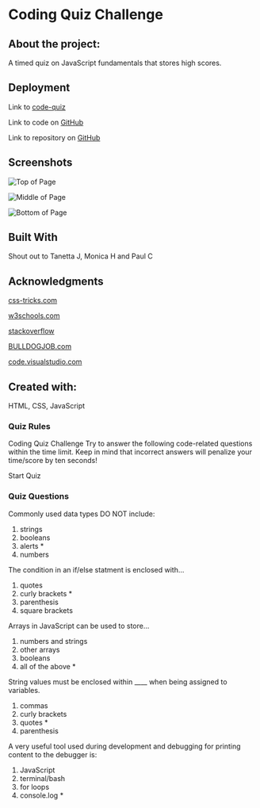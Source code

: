 # Coding Quiz Challenge

## About the project:
A timed quiz on JavaScript fundamentals that stores high scores.

## Deployment

Link to [code-quiz](https://)

Link to code on [GitHub](https://)

Link to repository on [GitHub](https://github.com/Rachel-Reidenga/code-quiz)

## Screenshots

![Top of Page](./screenshots/)

![Middle of Page](./screenshots/)

![Bottom of Page](./screenshots/)

## Built With

Shout out to Tanetta J, Monica H and Paul C

## Acknowledgments

[css-tricks.com](https://css-tricks.com/)

[w3schools.com](https://www.w3schools.com/)

[stackoverflow](https://stackoverflow.com/)

[BULLDOGJOB.com](https://bulldogjob.com/news/449-how-to-write-a-good-readme-for-your-github-project)

[code.visualstudio.com](https://code.visualstudio.com/docs/languages/markdown)

## Created with:
HTML, CSS, JavaScript


### Quiz Rules
Coding Quiz Challenge
Try to answer the following code-related questions within the time limit.
Keep in mind that incorrect answers will penalize your time/score by ten seconds!

Start Quiz

### Quiz Questions
Commonly used data types DO NOT include:
1. strings
2. booleans
3. alerts *
4. numbers

The condition in an if/else statment is enclosed with...
1. quotes
2. curly brackets *
3. parenthesis
4. square brackets

Arrays in JavaScript can be used to store...
1. numbers and strings
2. other arrays
3. booleans
4. all of the above *

String values must be enclosed within ____ when being assigned to variables.
1. commas
2. curly brackets
3. quotes *
4. parenthesis

A very useful tool used during development and debugging for printing content to the debugger is:
1. JavaScript
2. terminal/bash
3. for loops
4. console.log *
